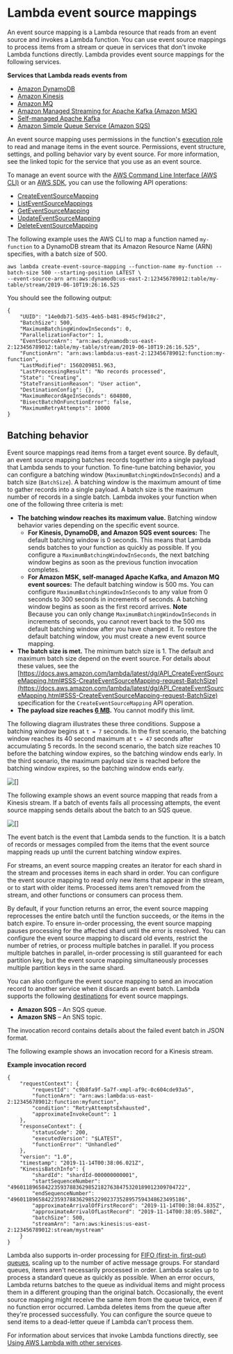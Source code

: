 # Lambda event source mappings<a name="invocation-eventsourcemapping"></a>

An event source mapping is a Lambda resource that reads from an event source and invokes a Lambda function\. You can use event source mappings to process items from a stream or queue in services that don't invoke Lambda functions directly\. Lambda provides event source mappings for the following services\.

**Services that Lambda reads events from**
+ [Amazon DynamoDB](with-ddb.md)
+ [Amazon Kinesis](with-kinesis.md)
+ [Amazon MQ](with-mq.md)
+ [Amazon Managed Streaming for Apache Kafka \(Amazon MSK\)](with-msk.md)
+ [Self\-managed Apache Kafka](with-kafka.md)
+ [Amazon Simple Queue Service \(Amazon SQS\)](with-sqs.md)

An event source mapping uses permissions in the function's [execution role](lambda-intro-execution-role.md) to read and manage items in the event source\. Permissions, event structure, settings, and polling behavior vary by event source\. For more information, see the linked topic for the service that you use as an event source\.

To manage an event source with the [AWS Command Line Interface \(AWS CLI\)](https://docs.aws.amazon.com/cli/latest/userguide/cli-chap-install.html) or an [AWS SDK](http://aws.amazon.com/getting-started/tools-sdks/), you can use the following API operations:
+  [CreateEventSourceMapping](API_CreateEventSourceMapping.md) 
+  [ListEventSourceMappings](API_ListEventSourceMappings.md) 
+  [GetEventSourceMapping](API_GetEventSourceMapping.md) 
+ [UpdateEventSourceMapping](API_UpdateEventSourceMapping.md) 
+ [DeleteEventSourceMapping](API_DeleteEventSourceMapping.md) 

The following example uses the AWS CLI to map a function named `my-function` to a DynamoDB stream that its Amazon Resource Name \(ARN\) specifies, with a batch size of 500\.

```
aws lambda create-event-source-mapping --function-name my-function --batch-size 500 --starting-position LATEST \
--event-source-arn arn:aws:dynamodb:us-east-2:123456789012:table/my-table/stream/2019-06-10T19:26:16.525
```

You should see the following output:

```
{
    "UUID": "14e0db71-5d35-4eb5-b481-8945cf9d10c2",
    "BatchSize": 500,
    "MaximumBatchingWindowInSeconds": 0,
    "ParallelizationFactor": 1,
    "EventSourceArn": "arn:aws:dynamodb:us-east-2:123456789012:table/my-table/stream/2019-06-10T19:26:16.525",
    "FunctionArn": "arn:aws:lambda:us-east-2:123456789012:function:my-function",
    "LastModified": 1560209851.963,
    "LastProcessingResult": "No records processed",
    "State": "Creating",
    "StateTransitionReason": "User action",
    "DestinationConfig": {},
    "MaximumRecordAgeInSeconds": 604800,
    "BisectBatchOnFunctionError": false,
    "MaximumRetryAttempts": 10000
}
```

## Batching behavior<a name="invocation-eventsourcemapping-batching"></a>

Event source mappings read items from a target event source\. By default, an event source mapping batches records together into a single payload that Lambda sends to your function\. To fine\-tune batching behavior, you can configure a batching window \(`MaximumBatchingWindowInSeconds`\) and a batch size \(`BatchSize`\)\. A batching window is the maximum amount of time to gather records into a single payload\. A batch size is the maximum number of records in a single batch\. Lambda invokes your function when one of the following three criteria is met:
+ **The batching window reaches its maximum value\.** Batching window behavior varies depending on the specific event source\.
  + **For Kinesis, DynamoDB, and Amazon SQS event sources:** The default batching window is 0 seconds\. This means that Lambda sends batches to your function as quickly as possible\. If you configure a `MaximumBatchingWindowInSeconds`, the next batching window begins as soon as the previous function invocation completes\.
  + **For Amazon MSK, self\-managed Apache Kafka, and Amazon MQ event sources:** The default batching window is 500 ms\. You can configure `MaximumBatchingWindowInSeconds` to any value from 0 seconds to 300 seconds in increments of seconds\. A batching window begins as soon as the first record arrives\.
**Note**  
Because you can only change `MaximumBatchingWindowInSeconds` in increments of seconds, you cannot revert back to the 500 ms default batching window after you have changed it\. To restore the default batching window, you must create a new event source mapping\.
+ **The batch size is met\.** The minimum batch size is 1\. The default and maximum batch size depend on the event source\. For details about these values, see the [https://docs.aws.amazon.com/lambda/latest/dg/API_CreateEventSourceMapping.html#SSS-CreateEventSourceMapping-request-BatchSize](https://docs.aws.amazon.com/lambda/latest/dg/API_CreateEventSourceMapping.html#SSS-CreateEventSourceMapping-request-BatchSize) specification for the `CreateEventSourceMapping` API operation\.
+ **The payload size reaches [6 MB](https://docs.aws.amazon.com/lambda/latest/dg/gettingstarted-limits.html)\.** You cannot modify this limit\.

The following diagram illustrates these three conditions\. Suppose a batching window begins at `t = 7` seconds\. In the first scenario, the batching window reaches its 40 second maximum at `t = 47` seconds after accumulating 5 records\. In the second scenario, the batch size reaches 10 before the batching window expires, so the batching window ends early\. In the third scenario, the maximum payload size is reached before the batching window expires, so the batching window ends early\.

![\[\]](http://docs.aws.amazon.com/lambda/latest/dg/images/batching-window.png)

The following example shows an event source mapping that reads from a Kinesis stream\. If a batch of events fails all processing attempts, the event source mapping sends details about the batch to an SQS queue\.

![\[\]](http://docs.aws.amazon.com/lambda/latest/dg/images/features-eventsourcemapping.png)

The event batch is the event that Lambda sends to the function\. It is a batch of records or messages compiled from the items that the event source mapping reads up until the current batching window expires\.

For streams, an event source mapping creates an iterator for each shard in the stream and processes items in each shard in order\. You can configure the event source mapping to read only new items that appear in the stream, or to start with older items\. Processed items aren't removed from the stream, and other functions or consumers can process them\.

By default, if your function returns an error, the event source mapping reprocesses the entire batch until the function succeeds, or the items in the batch expire\. To ensure in\-order processing, the event source mapping pauses processing for the affected shard until the error is resolved\. You can configure the event source mapping to discard old events, restrict the number of retries, or process multiple batches in parallel\. If you process multiple batches in parallel, in\-order processing is still guaranteed for each partition key, but the event source mapping simultaneously processes multiple partition keys in the same shard\.

You can also configure the event source mapping to send an invocation record to another service when it discards an event batch\. Lambda supports the following [destinations](invocation-async.md#invocation-async-destinations) for event source mappings\.
+ **Amazon SQS** – An SQS queue\.
+ **Amazon SNS** – An SNS topic\.

The invocation record contains details about the failed event batch in JSON format\.

The following example shows an invocation record for a Kinesis stream\.

**Example invocation record**  

```
{
    "requestContext": {
        "requestId": "c9b8fa9f-5a7f-xmpl-af9c-0c604cde93a5",
        "functionArn": "arn:aws:lambda:us-east-2:123456789012:function:myfunction",
        "condition": "RetryAttemptsExhausted",
        "approximateInvokeCount": 1
    },
    "responseContext": {
        "statusCode": 200,
        "executedVersion": "$LATEST",
        "functionError": "Unhandled"
    },
    "version": "1.0",
    "timestamp": "2019-11-14T00:38:06.021Z",
    "KinesisBatchInfo": {
        "shardId": "shardId-000000000001",
        "startSequenceNumber": "49601189658422359378836298521827638475320189012309704722",
        "endSequenceNumber": "49601189658422359378836298522902373528957594348623495186",
        "approximateArrivalOfFirstRecord": "2019-11-14T00:38:04.835Z",
        "approximateArrivalOfLastRecord": "2019-11-14T00:38:05.580Z",
        "batchSize": 500,
        "streamArn": "arn:aws:kinesis:us-east-2:123456789012:stream/mystream"
    }
}
```

Lambda also supports in\-order processing for [FIFO \(first\-in, first\-out\) queues](with-sqs.md), scaling up to the number of active message groups\. For standard queues, items aren't necessarily processed in order\. Lambda scales up to process a standard queue as quickly as possible\. When an error occurs, Lambda returns batches to the queue as individual items and might process them in a different grouping than the original batch\. Occasionally, the event source mapping might receive the same item from the queue twice, even if no function error occurred\. Lambda deletes items from the queue after they're processed successfully\. You can configure the source queue to send items to a dead\-letter queue if Lambda can't process them\.

For information about services that invoke Lambda functions directly, see [Using AWS Lambda with other services](lambda-services.md)\.